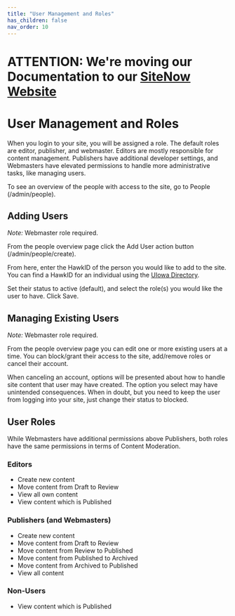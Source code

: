 ```yaml
---
title: "User Management and Roles"
has_children: false
nav_order: 10
---
```


# ATTENTION: We're moving our Documentation to our [SiteNow Website](https://sitenow.uiowa.edu/documentation/site-management-documentation/user-management-and-roles)

# User Management and Roles

When you login to your site, you will be assigned a role. The default roles are editor, publisher, and webmaster. Editors are mostly responsible for content management. Publishers have additional developer settings, and Webmasters have elevated permissions to handle more administrative tasks, like managing users.

To see an overview of the people with access to the site, go to People (/admin/people).

## Adding Users

*Note:* Webmaster role required.

From the people overview page click the Add User action button (/admin/people/create).

From here, enter the HawkID of the person you would like to add to the site. You can find a HawkID for an individual using the [UIowa Directory](https://iam.uiowa.edu/whitepages/search).

Set their status to active (default), and select the role(s) you would like the user to have. Click Save.

## Managing Existing Users

*Note:* Webmaster role required.

From the people overview page you can edit one or more existing users at a time. You can block/grant their access to the site, add/remove roles or cancel their account.

When canceling an account, options will be presented about how to handle site content that user may have created. The option you select may have unintended consequences. When in doubt, but you need to keep the user from logging into your site, just change their status to blocked.

## User Roles

While Webmasters have additional permissions above Publishers, both roles have the same permissions in terms of Content Moderation.

### Editors
  * Create new content
  * Move content from Draft to Review
  * View all own content
  * View content which is Published
### Publishers (and Webmasters)
  * Create new content
  * Move content from Draft to Review
  * Move content from Review to Published
  * Move content from Published to Archived
  * Move content from Archived to Published
  * View all content
### Non-Users
  * View content which is Published
